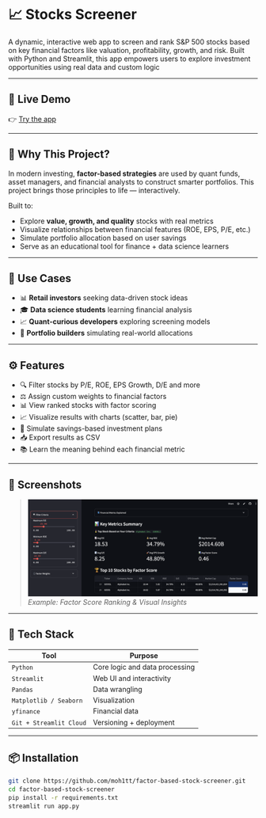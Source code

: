 # 📈 Stocks Screener

A dynamic, interactive web app to screen and rank S&P 500 stocks based on key financial factors like valuation, profitability, growth, and risk. Built with Python and Streamlit, this app empowers users to explore investment opportunities using real data and custom logic

---

## 🚀 Live Demo
👉 [Try the app](https://moh1tt-stocks.streamlit.app/)

---

## 🧠 Why This Project?

In modern investing, **factor-based strategies** are used by quant funds, asset managers, and financial analysts to construct smarter portfolios. This project brings those principles to life — interactively.

Built to:
- Explore **value, growth, and quality** stocks with real metrics
- Visualize relationships between financial features (ROE, EPS, P/E, etc.)
- Simulate portfolio allocation based on user savings
- Serve as an educational tool for finance + data science learners

---

## 💼 Use Cases

- 📊 **Retail investors** seeking data-driven stock ideas
- 🎓 **Data science students** learning financial analysis
- 📈 **Quant-curious developers** exploring screening models
- 🧮 **Portfolio builders** simulating real-world allocations

---

## ⚙️ Features

- 🔍 Filter stocks by P/E, ROE, EPS Growth, D/E and more
- ⚖️ Assign custom weights to financial factors
- 📊 View ranked stocks with factor scoring
- 📈 Visualize results with charts (scatter, bar, pie)
- 💸 Simulate savings-based investment plans
- 📥 Export results as CSV
- 📚 Learn the meaning behind each financial metric

---

## 📌 Screenshots

> ![App Screenshot](sample-demo.png)
> *Example: Factor Score Ranking & Visual Insights*

---

## 📁 Tech Stack

| Tool | Purpose |
|------|---------|
| `Python` | Core logic and data processing |
| `Streamlit` | Web UI and interactivity |
| `Pandas` | Data wrangling |
| `Matplotlib / Seaborn` | Visualization |
| `yfinance` | Financial data |
| `Git + Streamlit Cloud` | Versioning + deployment |

---

## 📦 Installation

```bash
git clone https://github.com/moh1tt/factor-based-stock-screener.git
cd factor-based-stock-screener
pip install -r requirements.txt
streamlit run app.py
